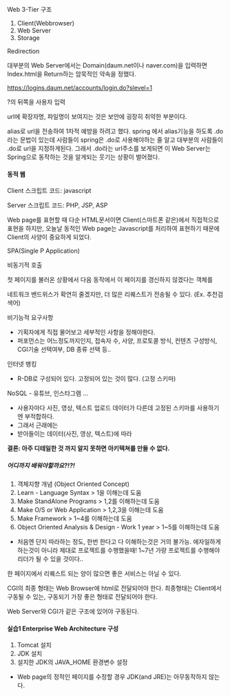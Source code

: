 Web 3-Tier 구조

1. Client(Webbrowser)
2. Web Server
3. Storage



Redirection



대부분의 Web Server에서는 Domain(daum.net이나 naver.com)을 입력하면 Index.html을 Return하는 암묵적인 약속을 정했다.



https://logins.daum.net/accounts/login.do?slevel=1

?의 뒤쪽을 사용자 입력



url에 확장자명, 파일명이 보여지는 것은 보안에 굉장히 취약한 부분이다.

alias로 url을 전송하여 1차적 예방을 하려고 했다.
spring 에서 alias기능을 하도록 .do라는 문법이 있는데 사람들이 spring은 .do로 사용해야하는 줄 알고 대부분의 사람들이 .do로 url을 지정하게된다.
그래서 .do라는 url주소를 보게되면 이 Web Server는 Spring으로 동작하는 것을 알게되는 웃기는 상황이 벌어졌다.



#### 동적 웹

Client 스크립트 코드: javascript

Server 스크립트 코드: PHP, JSP, ASP

Web page를 표현할 때 다순 HTML문서이면 Client(스마트폰 같은)에서 직접적으로 표현을 하지만, 오늘날 동적인 Web page는 Javascript를 처리하여 표현하기 때문에 Client의 사양이 중요하게 되었다.



SPA(Single P Application)



비동기적 호출

첫 페이지를 불러온 상황에서 다음 동작에서 이 페이지를 갱신하지 않겠다는 객체를 

네트워크 밴드위스가 확연히 줄겠지만, 더 많은 리퀘스트가 전송될 수 있다.
(Ex. 추천검색어)



비기능적 요구사항

- 기획자에게 직접 물어보고 세부적인 사항을 정해야한다.
- 퍼포먼스는 어느정도까지인지, 접속자 수, 사양, 프로토콜 방식, 컨텐츠 구성방식, CGI기술 선택여부, DB 종류 선택 등..



인터넷 뱅킹

- R-DB로 구성되어 있다. 고정되어 있는 것이 많다. (고정 스키마)



NoSQL - 유튜브, 인스타그램 ...

- 사용자마다 사진, 영상, 텍스트 업로드 데이터가 다른데 고정된 스키마를 사용하기엔 부적합하다.
- 그래서 근래에는 
- 받아들이는 데이터(사진, 영상, 텍스트)에 따라 



**결론: 아주 디테일한 것 까지 알지 못하면 아키텍쳐를 만들 수 없다.**



##### 어디까지 배워야할까요?!?!

1. 객체지향 개념 (Object Oriented Concept)
2. Learn - Language Syntax > 1을 이해는데 도움
3. Make StandAlone Programs > 1,2를 이해하는데 도움
4. Make O/S or Web Application > 1,2,3을 이해는데 도움
5. Make Framework > 1~4를 이해하는데 도움
6. Object Oriented Analysis & Design - Work 1 year > 1~5를 이해하는데 도움

* 처음엔 단지 따라하는 정도, 한번 한다고 다 이해하는것은 거의 불가능.
  에자일하게 하는것이 아니라 제대로 프로젝트를 수행했을때!
  1~7년 가량 프로젝트를 수행해야 리더가 될 수 있을 것이다..



한 페이지에서 리퀘스트 되는 양이 많으면 좋은 서비스는 아닐 수 있다.



CGI의 최종 형태는 Web Browser에 html로 전달되어야 한다.
최종형태는 Client에서 구동될 수 있는, 구동되기 가장 좋은 형태로 전달되어야 한다.



Web Server와 CGI가 같은 구조에 있어야 구동된다.



#### 실습1 Enterprise Web Architecture 구성

1. Tomcat 설치
2. JDK 설치
3. 설치한 JDK의 JAVA_HOME 환경변수 설정

* Web page의 정적인 페이지를 수정할 경우 JDK(and JRE)는 아무동작하지 않는다.





